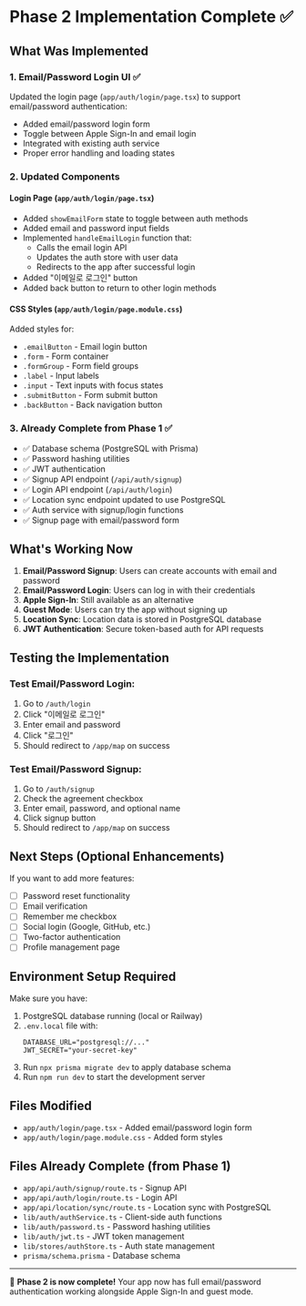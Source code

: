 # Phase 2 Implementation Complete ✅

## What Was Implemented

### 1. Email/Password Login UI ✅
Updated the login page (`app/auth/login/page.tsx`) to support email/password authentication:
- Added email/password login form
- Toggle between Apple Sign-In and email login
- Integrated with existing auth service
- Proper error handling and loading states

### 2. Updated Components

#### Login Page (`app/auth/login/page.tsx`)
- Added `showEmailForm` state to toggle between auth methods
- Added email and password input fields
- Implemented `handleEmailLogin` function that:
  - Calls the email login API
  - Updates the auth store with user data
  - Redirects to the app after successful login
- Added "이메일로 로그인" button
- Added back button to return to other login methods

#### CSS Styles (`app/auth/login/page.module.css`)
Added styles for:
- `.emailButton` - Email login button
- `.form` - Form container
- `.formGroup` - Form field groups
- `.label` - Input labels
- `.input` - Text inputs with focus states
- `.submitButton` - Form submit button
- `.backButton` - Back navigation button

### 3. Already Complete from Phase 1 ✅
- ✅ Database schema (PostgreSQL with Prisma)
- ✅ Password hashing utilities
- ✅ JWT authentication
- ✅ Signup API endpoint (`/api/auth/signup`)
- ✅ Login API endpoint (`/api/auth/login`)
- ✅ Location sync endpoint updated to use PostgreSQL
- ✅ Auth service with signup/login functions
- ✅ Signup page with email/password form

## What's Working Now

1. **Email/Password Signup**: Users can create accounts with email and password
2. **Email/Password Login**: Users can log in with their credentials
3. **Apple Sign-In**: Still available as an alternative
4. **Guest Mode**: Users can try the app without signing up
5. **Location Sync**: Location data is stored in PostgreSQL database
6. **JWT Authentication**: Secure token-based auth for API requests

## Testing the Implementation

### Test Email/Password Login:
1. Go to `/auth/login`
2. Click "이메일로 로그인"
3. Enter email and password
4. Click "로그인"
5. Should redirect to `/app/map` on success

### Test Email/Password Signup:
1. Go to `/auth/signup`
2. Check the agreement checkbox
3. Enter email, password, and optional name
4. Click signup button
5. Should redirect to `/app/map` on success

## Next Steps (Optional Enhancements)

If you want to add more features:
- [ ] Password reset functionality
- [ ] Email verification
- [ ] Remember me checkbox
- [ ] Social login (Google, GitHub, etc.)
- [ ] Two-factor authentication
- [ ] Profile management page

## Environment Setup Required

Make sure you have:
1. PostgreSQL database running (local or Railway)
2. `.env.local` file with:
   ```
   DATABASE_URL="postgresql://..."
   JWT_SECRET="your-secret-key"
   ```
3. Run `npx prisma migrate dev` to apply database schema
4. Run `npm run dev` to start the development server

## Files Modified

- `app/auth/login/page.tsx` - Added email/password login form
- `app/auth/login/page.module.css` - Added form styles

## Files Already Complete (from Phase 1)

- `app/api/auth/signup/route.ts` - Signup API
- `app/api/auth/login/route.ts` - Login API
- `app/api/location/sync/route.ts` - Location sync with PostgreSQL
- `lib/auth/authService.ts` - Client-side auth functions
- `lib/auth/password.ts` - Password hashing utilities
- `lib/auth/jwt.ts` - JWT token management
- `lib/stores/authStore.ts` - Auth state management
- `prisma/schema.prisma` - Database schema

---

🎉 **Phase 2 is now complete!** Your app now has full email/password authentication working alongside Apple Sign-In and guest mode.
